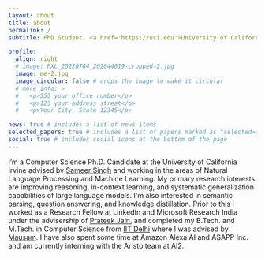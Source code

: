 ```yaml
---
layout: about
title: about
permalink: /
subtitle: PhD Student. <a href='https://uci.edu'>University of California, Irivne</a>.

profile:
  align: right
  # image: PXL_20220704_202044019-cropped-2.jpg
  image: me-2.jpg
  image_circular: false # crops the image to make it circular
  # more_info: >
  #   <p>555 your office number</p>
  #   <p>123 your address street</p>
  #   <p>Your City, State 12345</p>

news: true # includes a list of news items
selected_papers: true # includes a list of papers marked as "selected={true}"
social: true # includes social icons at the bottom of the page
---
```


<!-- Write your biography here. Tell the world about yourself. Link to your favorite [subreddit](http://reddit.com). You can put a picture in, too. The code is already in, just name your picture `prof_pic.jpg` and put it in the `img/` folder.

Put your address / P.O. box / other info right below your picture. You can also disable any of these elements by editing `profile` property of the YAML header of your `_pages/about.md`. Edit `_bibliography/papers.bib` and Jekyll will render your [publications page](/al-folio/publications/) automatically.

Link to your social media connections, too. This theme is set up to use [Font Awesome icons](https://fontawesome.com/) and [Academicons](https://jpswalsh.github.io/academicons/), like the ones below. Add your Facebook, Twitter, LinkedIn, Google Scholar, or just disable all of them. -->

<!-- Shivanshu Gupta is a third-year Computer Science Ph.D. student at the University of California Irvine advised by Sameer Singh and working in the areas of Natural Language Processing and Machine Learning. He is primarily interested in improving the systematic generalization and multi-step reasoning capabilities of NLP models. Apart from this, his research interests include question answering, semantic parsing, and knowledge distillation. Prior to this he worked as a Research Fellow at LinkedIn and Microsoft Research India and completed his B.Tech. and M.Tech. in Computer Science from IIT Delhi. -->

I’m a Computer Science Ph.D. Candidate at the University of California Irvine advised by [Sameer Singh](https://sameersingh.org) and working in the areas of Natural Language Processing and Machine Learning. My primary research interests are improving reasoning, in-context learning, and systematic generalization capabilities of large language models. I'm also interested in semantic parsing, question answering, and knowledge distillation. Prior to this I worked as a Research Fellow at LinkedIn and Microsoft Research India under the advisership of [Prateek Jain](https://www.prateekjain.org/), and completed my B.Tech. and M.Tech. in Computer Science from [IIT Delhi](https://home.iitd.ac.in/) where I was advised by [Mausam](https://www.cse.iitd.ac.in/~mausam). I have also spent some time at Amazon Alexa AI and ASAPP Inc. and am currently interning with the Aristo team at AI2.
